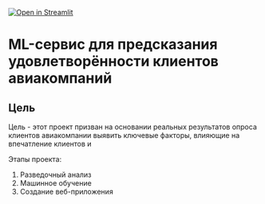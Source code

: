 [![Open in Streamlit](https://static.streamlit.io/badges/streamlit_badge_black_white.svg)](https://share.streamlit.io/streamlit/demo-uber-nyc-pickups/main)

# ML-сервис для предсказания удовлетворённости клиентов авиакомпаний



## Цель
Цель - этот проект призван на основании реальных результатов опроса клиентов авиакомпании выявить ключевые факторы, влияющие на впечатление клиентов и 

Этапы проекта:

1. Разведочный анализ
2. Машинное обучение
3. Создание веб-приложения

